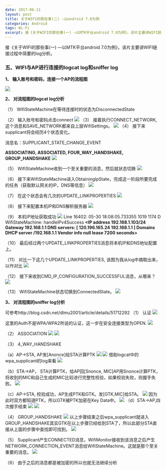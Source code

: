```yaml
---
date: 2017-06-11
layout: post
title: 关于WIFI的那些事(二) —以android 7.0为例
categories: Android
tags: Wi-Fi
excerpt: 接《关于WIFI的那些事(一) —以MTK平台android 7.0为例》，该片主要讲WIFI链接过程中简要的log分析。
---
```

接《关于WIFI的那些事(一) —以MTK平台android 7.0为例》，该片主要讲WIFI链接过程中简要的log分析。

### **五、WIFI与AP进行连接的logcat log和sniffer log**

**1、 输入账号和密码，连接一个AP的流程图**

![](/blog/assets/wifi/about-wifi-17.png)

**2、 对流程图的logcat log分析**

（1） WifiStateMachine在等待连接时的状态为DisconnectedState

（2） 输入账号和密码点击connect
![](/blog/assets/wifi/about-wifi-18.png)
（3） 接着执行CONNECT_NETWORK,这个消息和SAVE_NETWORK都来自上层WifiSettings。
![](/blog/assets/wifi/about-wifi-19.png)
（4） 接下来supplicant将会经历4个状态变化。

消息名：SUPPLICANT_STATE_CHANGE_EVENT

**ASSOCIATING, ASSOCIATED, FOUR_WAY_HANDSHAKE, GROUP_HANDSHAKE**
![](/blog/assets/wifi/about-wifi-20.png)

（5） WifiStateMachine收到一个至关重要的消息，然后就状态切换
![](/blog/assets/wifi/about-wifi-21.png)

（6） 接下来WifiStateMachine进入ObtainingIpState，完成这一阶段所要完成的任务（获取默认网关的IP，DNS等信息）
![](/blog/assets/wifi/about-wifi-22.png)

（7） 在这个状态会有几次的UPDATE_LINKPROPERTIES
![](/blog/assets/wifi/about-wifi-23.png)

（8） 接下来配置本机IP和DNS解析服务器
![](/blog/assets/wifi/about-wifi-24.png)

（9） 本机IP地址获取成功
![](/blog/assets/wifi/about-wifi-25.png)
Line 16402: 05-30 18:08:05.733355  1019  1174 D WifiStateMachine: handleIPv4Success **\<IP address 192.168.1.103/24 Gateway 192.168.1.1  DNS servers: \[ 120.196.165.24 192.168.1.1 \] Domains  DHCP server /192.168.1.1 Vendor info null lease 7200 seconds\>**

（10） 最后经过两个UPDATE_LINKPROPERTIES消息将本机IP和DNS地址配置上。

（11） 对比一下这几个UPDATE_LINKPROPERTIES, 该图为我从log中摘取出来，以作对比
![](/blog/assets/wifi/about-wifi-25.png)

（12） 接下来收到CMD_IP_CONFIGURATION_SUCCESSFUL消息，从哪来？
![](/blog/assets/wifi/about-wifi-26.png)

（13） WifiStateMachine状态切换到ConnectedState。
![](/blog/assets/wifi/about-wifi-27.png)

**3、 对流程图的sniffer log分析**

可参考http://blog.csdn.net/dlmu2001/article/details/51712292
（1） 认证
![](/blog/assets/wifi/about-wifi-28.png)

这里的Auth不是WPA/WPA2所说的认证，这一步在安全连接类型为OPEN.
![](/blog/assets/wifi/about-wifi-29.png)

（2） ASSOCIATION
![](/blog/assets/wifi/about-wifi-30.png)
![](/blog/assets/wifi/about-wifi-31.png)

（3） 4_WAY_HANDSHAKE
	
（a）AP->STA, AP发\[Anonce\]给STA计算PTK
![](/blog/assets/wifi/about-wifi-32.png)
![](/blog/assets/wifi/about-wifi-33.png)
借助logcat中的wpa_supplicant的log来看
![](/blog/assets/wifi/about-wifi-34.png)
	
（b）STA->AP， STA计算PTK，给AP回\[Snonce, MIC\]AP用Snonce计算PTK，将收到的MIC和自己生成的MIC比较进行完整性校验，如果校验失败，则握手失败。
![](/blog/assets/wifi/about-wifi-35.png)

（c）AP->STA, 校验成功，AP生成PTK和GTK。发\[GTK,MIC\]给STA。
![](/blog/assets/wifi/about-wifi-36.png)
因为此时双方都知道PTK，所以GTK被PTK加密在Key Data中。
![](/blog/assets/wifi/about-wifi-37.png)
（d）STA->AP,四次握手结束
![](/blog/assets/wifi/about-wifi-38.png)
![](/blog/assets/wifi/about-wifi-39.png)

（4） GROUP_HANDSHAKE
![](/blog/assets/wifi/about-wifi-40.png)
以上步骤结束之后wpa_supplicant就进入GROUP_HANDSHAKE其实GTK在以上步骤已经给到STA了，所以此部分STA直接从上面的步骤中查找即可找到。
![](/blog/assets/wifi/about-wifi-41.png)

（5） Supplicant产生CONNECTED消息，WifiMonitor接收到该消息之后产生NETWORK_CONNECTION_EVENT消息给WifiStateMachine。这就是那个至关重要的消息。
![](/blog/assets/wifi/about-wifi-42.png)

（6） 由于之后的消息都是被加密的所以也就无法继续分析
